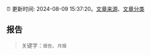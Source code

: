 :alarm_clock: 更新时间: 2024-08-09 15:37:20。[文章来源](/README.md)、[文章分类](/TAGS.md)

## 报告


> 关键字：`报告`、`月报`



